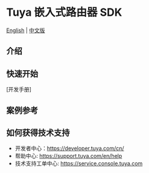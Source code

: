 # Tuya 嵌入式路由器 SDK

[English](README.md) | [中文版](README_cn.md)

## 介绍


## 快速开始

[开发手册]

## 案例参考

## 如何获得技术支持

- 开发者中心：https://developer.tuya.com/cn/
- 帮助中心: https://support.tuya.com/en/help
- 技术支持工单中心: https://service.console.tuya.com

